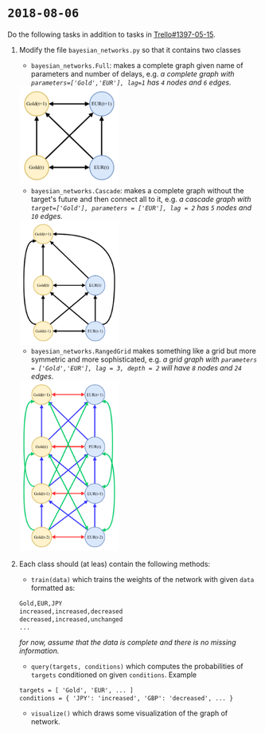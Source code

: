 # `2018-08-06`
Do the following tasks in addition to tasks in [Trello#1397-05-15](https://trello.com/c/87ECsXGu).

1. Modify the file `bayesian_networks.py` so that it contains two classes
    - `bayesian_networks.Full`: makes a complete graph given name of parameters and number of delays, e.g. _a complete graph with `parameters=['Gold','EUR'], lag=1` has `4` nodes and `6` edges._

    <img width="200" alt="Full Graph" src="https://raw.githubusercontent.com/Amirkasraj/bayesian-networks/master/2018-08-06/full_graph.png">

    - `bayesian_networks.Cascade`: makes a complete graph without the target's future and then connect all to it, e.g. _a cascade graph with `target=['Gold'], parameters = ['EUR'], lag = 2` has `5` nodes and `10` edges._

    <img width="200" alt="Cascade Graph" src="https://raw.githubusercontent.com/Amirkasraj/bayesian-networks/master/2018-08-06/cascade.png">

    - `bayesian_networks.RangedGrid` makes something like a grid but more symmetric and more sophisticated, e.g. _a grid graph with `parameters = ['Gold','EUR'], lag = 3, depth = 2` will have `8` nodes and `24` edges_.

    <img width="200" alt="Full Graph" src="https://raw.githubusercontent.com/Amirkasraj/bayesian-networks/master/2018-08-06/grid_depthed.png">

2. Each class should (at leas) contain the following methods:
    - `train(data)` which trains the weights of the network with given `data` formatted as:
    ```
    Gold,EUR,JPY
    increased,increased,decreased
    decreased,increased,unchanged
    ...
    ```
    _for now, assume that the data is complete and there is no missing information._
    - `query(targets, conditions)` which computes the probabilities of `targets` conditioned on given `conditions`. Example
    ```
    targets = [ 'Gold', 'EUR', ... ]
    conditions = { 'JPY': 'increased', 'GBP': 'decreased', ... }
    ```
    - `visualize()` which draws some visualization of the graph of network.
















